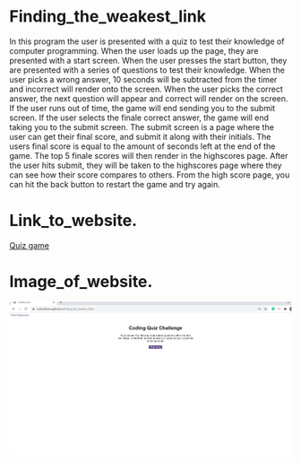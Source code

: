 # Finding_the_weakest_link #
In this program the user is presented with a quiz to test their knowledge of computer programming. When the user loads up the page, they are presented with a start screen. When the user presses the start button, they are presented with a series of questions to test their knowledge. When the user picks a wrong answer, 10 seconds will be subtracted from the timer and incorrect will render onto the screen. When the user picks the correct answer, the next question will appear and correct will render on the screen. If the user runs out of time, the game will end sending you to the submit screen. If the user selects the finale correct answer, the game will end taking you to the submit screen. The submit screen is a page where the user can get their final score, and submit it along with their initials. The users final score is equal to the amount of seconds left at the end of the game. The top 5 finale scores will then render in the highscores page. After the user hits submit, they will be taken to the highscores page where they can see how their score compares to others. From the high score page, you can hit the back button to restart the game and try again. 

# Link_to_website. #
<a href="https://rryanwilsonw.github.io/finding_the_weakest_link/">Quiz game</a>
# Image_of_website. #
<img src="assets/images/quiz.png">
